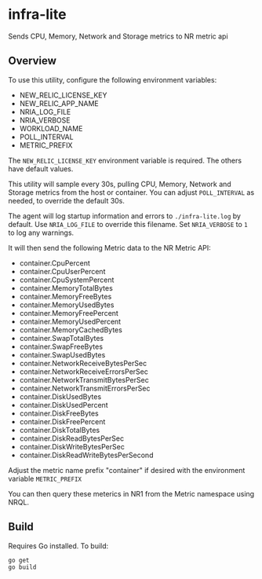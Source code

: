 # infra-lite
Sends CPU, Memory, Network and Storage metrics to NR metric api

## Overview
To use this utility, configure the following environment variables:

* NEW_RELIC_LICENSE_KEY
* NEW_RELIC_APP_NAME
* NRIA_LOG_FILE
* NRIA_VERBOSE
* WORKLOAD_NAME
* POLL_INTERVAL
* METRIC_PREFIX

The `NEW_RELIC_LICENSE_KEY` environment variable is required.  The others have default values.

This utility will sample every 30s, pulling CPU, Memory, Network and Storage metrics from the host or container.
You can adjust `POLL_INTERVAL` as needed, to override the default 30s.

The agent will log startup information and errors to `./infra-lite.log` by default.
Use `NRIA_LOG_FILE` to override this filename. Set `NRIA_VERBOSE` to `1` to log any warnings.

It will then send the following Metric data to the NR Metric API:

* container.CpuPercent
* container.CpuUserPercent
* container.CpuSystemPercent
* container.MemoryTotalBytes
* container.MemoryFreeBytes
* container.MemoryUsedBytes
* container.MemoryFreePercent
* container.MemoryUsedPercent
* container.MemoryCachedBytes
* container.SwapTotalBytes
* container.SwapFreeBytes
* container.SwapUsedBytes
* container.NetworkReceiveBytesPerSec
* container.NetworkReceiveErrorsPerSec
* container.NetworkTransmitBytesPerSec
* container.NetworkTransmitErrorsPerSec
* container.DiskUsedBytes
* container.DiskUsedPercent
* container.DiskFreeBytes
* container.DiskFreePercent
* container.DiskTotalBytes
* container.DiskReadBytesPerSec
* container.DiskWriteBytesPerSec
* container.DiskReadWriteBytesPerSecond

Adjust the metric name prefix "container" if desired with the environment variable `METRIC_PREFIX`

You can then query these meterics in NR1 from the Metric namespace using NRQL.

## Build

Requires Go installed.  To build:
```sh
go get
go build
```

